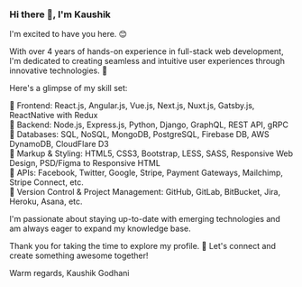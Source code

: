 ### Hi there 👋, I'm Kaushik

I'm excited to have you here. 😊

With over 4 years of hands-on experience in full-stack web development, I'm dedicated to creating seamless and intuitive user experiences through innovative technologies. 💼

Here's a glimpse of my skill set:

🔸 Frontend: React.js, Angular.js, Vue.js, Next.js, Nuxt.js, Gatsby.js, ReactNative with Redux  
🔸 Backend: Node.js, Express.js, Python, Django, GraphQL, REST API, gRPC  
🔸 Databases: SQL, NoSQL, MongoDB, PostgreSQL, Firebase DB, AWS DynamoDB, CloudFlare D3  
🔸 Markup & Styling: HTML5, CSS3, Bootstrap, LESS, SASS, Responsive Web Design, PSD/Figma to Responsive HTML  
🔸 APIs: Facebook, Twitter, Google, Stripe, Payment Gateways, Mailchimp, Stripe Connect, etc.  
🔸 Version Control & Project Management: GitHub, GitLab, BitBucket, Jira, Heroku, Asana, etc.  

I'm passionate about staying up-to-date with emerging technologies and am always eager to expand my knowledge base.

Thank you for taking the time to explore my profile. 🌟 Let's connect and create something awesome together!

Warm regards,
Kaushik Godhani

<!--
**kaushik-godhani/kaushik-godhani** is a ✨ _special_ ✨ repository because its `README.md` (this file) appears on your GitHub profile.

Here are some ideas to get you started:

- 🔭 I’m currently working on ...
- 🌱 I’m currently learning ...
- 👯 I’m looking to collaborate on ...
- 🤔 I’m looking for help with ...
- 💬 Ask me about ...
- 📫 How to reach me: ...
- 😄 Pronouns: ...
- ⚡ Fun fact: ...
-->
